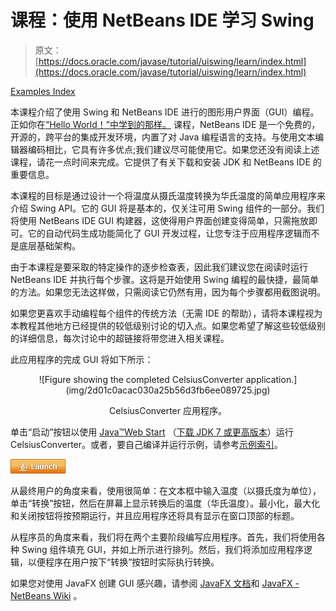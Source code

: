 # 课程：使用 NetBeans IDE 学习 Swing

> 原文： [https://docs.oracle.com/javase/tutorial/uiswing/learn/index.html](https://docs.oracle.com/javase/tutorial/uiswing/learn/index.html)

[Examples Index](../examples/learn/index.html)

本课程介绍了使用 Swing 和 NetBeans IDE 进行的图形用户界面（GUI）编程。正如你在[“Hello World！”中学到的那样。](../../getStarted/cupojava/netbeans.html) 课程，NetBeans IDE 是一个免费的，开源的，跨平台的集成开发环境，内置了对 Java 编程语言的支持。与使用文本编辑器编码相比，它具有许多优点;我们建议尽可能使用它。如果您还没有阅读上述课程，请花一点时间来完成。它提供了有关下载和安装 JDK 和 NetBeans IDE 的重要信息。

本课程的目标是通过设计一个将温度从摄氏温度转换为华氏温度的简单应用程序来介绍 Swing API。它的 GUI 将是基本的，仅关注可用 Swing 组件的一部分。我们将使用 NetBeans IDE GUI 构建器，这使得用户界面创建变得简单，只需拖放即可。它的自动代码生成功能简化了 GUI 开发过程，让您专注于应用程序逻辑而不是底层基础架构。

由于本课程是要采取的特定操作的逐步检查表，因此我们建议您在阅读时运行 NetBeans IDE 并执行每个步骤。这将是开始使用 Swing 编程的最快捷，最简单的方法。如果您无法这样做，只需阅读它仍然有用，因为每个步骤都用截图说明。

如果您更喜欢手动编程每个组件的传统方法（无需 IDE 的帮助），请将本课程视为本教程其他地方已经提供的较低级别讨论的切入点。如果您希望了解这些较低级别的详细信息，每次讨论中的超链接将带您进入相关课程。

此应用程序的完成 GUI 将如下所示：

<center>![Figure showing the completed CelsiusConverter application.](img/2d01c0acac030a25b56d3fb6ee089725.jpg)

CelsiusConverter 应用程序。

</center>

单击“启动”按钮以使用 [Java™Web Start](http://www.oracle.com/technetwork/java/javase/javawebstart/index.html) （[下载 JDK 7 或更高版本](http://www.oracle.com/technetwork/java/javase/downloads/index.html)）运行 CelsiusConverter。或者，要自己编译并运行示例，请参考[示例索引](../examples/learn/index.html#CelsiusConverter)。

[![Launches the CelsiusConverter example](img/4707a69a17729d71c56b2bdbbb4cc61c.jpg)](https://docs.oracle.com/javase/tutorialJWS/samples/uiswing/CelsiusConverterProject/CelsiusConverter.jnlp)

从最终用户的角度来看，使用很简单：在文本框中输入温度（以摄氏度为单位），单击“转换”按钮，然后在屏幕上显示转换后的温度（华氏温度）。最小化，最大化和关闭按钮将按预期运行，并且应用程序还将具有显示在窗口顶部的标题。

从程序员的角度来看，我们将在两个主要阶段编写应用程序。首先，我们将使用各种 Swing 组件填充 GUI，并如上所示进行排列。然后，我们将添加应用程序逻辑，以便程序在用户按下“转换”按钮时实际执行转换。

如果您对使用 JavaFX 创建 GUI 感兴趣，请参阅 [JavaFX 文档](https://docs.oracle.com/javase/8/javase-clienttechnologies.htm)和 [JavaFX - NetBeans Wiki](http://wiki.netbeans.org/JavaFX) 。